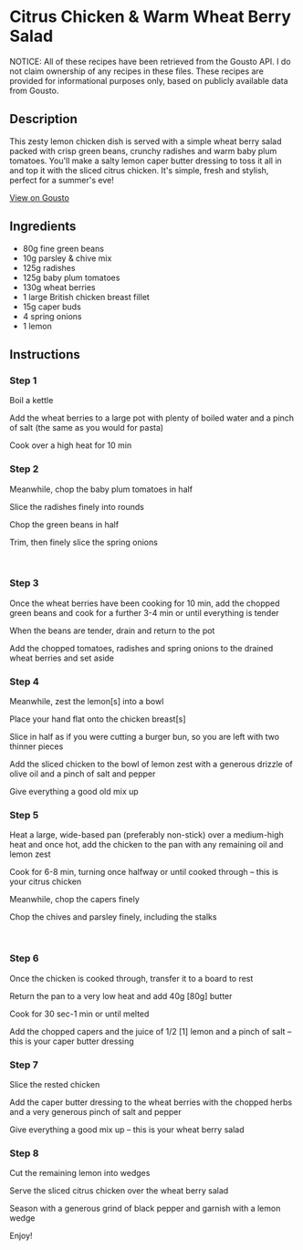 # Citrus Chicken & Warm Wheat Berry Salad

NOTICE: All of these recipes have been retrieved from the Gousto API. I do not claim ownership of any recipes in these files. These recipes are provided for informational purposes only, based on publicly available data from Gousto.

## Description

This zesty lemon chicken dish is served with a simple wheat berry salad packed with crisp green beans, crunchy radishes and warm baby plum tomatoes. You'll make a salty lemon caper butter dressing to toss it all in and top it with the sliced citrus chicken. It's simple, fresh and stylish, perfect for a summer's eve!
				
				

[View on Gousto](https://www.gousto.co.uk/recipes/cookbook/citrus-chicken-warm-wheat-berry-salad)

## Ingredients

- 80g fine green beans
- 10g parsley & chive mix
- 125g radishes
- 125g baby plum tomatoes
- 130g wheat berries
- 1 large British chicken breast fillet 
- 15g caper buds
- 4 spring onions
- 1 lemon

## Instructions


### Step 1

Boil a kettle


Add the wheat berries to a large pot with plenty of boiled water and a pinch of salt (the same as you would for pasta)


Cook over a high heat for 10 min


### Step 2

Meanwhile, chop the baby plum tomatoes in half


Slice the radishes finely into rounds


Chop the green beans in half


Trim, then finely&nbsp;slice the spring onions&nbsp;


&nbsp;


### Step 3

Once the wheat berries have been cooking for 10 min, add the chopped green beans and cook for a further 3-4 min or until everything is tender&nbsp;


When the beans are tender, drain and return to the pot


Add the chopped tomatoes, radishes and spring onions&nbsp;to the drained wheat berries and set aside&nbsp;


### Step 4

Meanwhile, zest&nbsp;the lemon<span class="text-danger">[s]</span> into a bowl


Place your hand flat onto the chicken breast<span class="text-danger">[s]</span>


Slice in half as if you were cutting a burger bun, so you are left with two thinner pieces


Add the sliced chicken to the bowl of lemon zest with a generous drizzle of olive oil and a pinch of salt and pepper&nbsp;


Give everything a good old mix up


### Step 5

Heat a large, wide-based pan (preferably non-stick) over a medium-high heat and once hot, add the chicken to the pan with any remaining oil and lemon zest


Cook for 6-8 min, turning once halfway or until cooked through &ndash; this is your citrus chicken


Meanwhile, chop the capers finely


Chop the chives and parsley finely, including the stalks&nbsp;


&nbsp;


### Step 6

Once the chicken is cooked through, transfer it to a board to rest


Return the pan to a very low heat and add 40g <span class="text-danger">[80g]</span> butter&nbsp;


Cook for 30 sec-1 min or until melted&nbsp;


Add the chopped capers and the juice of 1/2 <span class="text-danger">[1]</span> lemon and a pinch of salt&nbsp;&ndash; this is your caper butter dressing&nbsp;


### Step 7

Slice the rested chicken


Add the caper butter dressing to the wheat berries with the chopped herbs and a very generous pinch of salt and pepper&nbsp;


Give everything a good mix up &ndash; this is your wheat berry salad&nbsp;

### Step 8

Cut the remaining lemon into wedges&nbsp;


Serve the sliced citrus chicken over the wheat berry salad&nbsp;


Season with a generous grind of&nbsp;black pepper and garnish with a lemon wedge


Enjoy!

